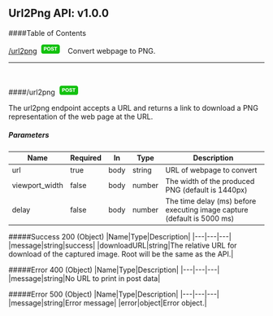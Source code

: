 ## Url2Png API: v1.0.0
####Table of Contents


[/url2png](#/url2png_post)&nbsp;&nbsp;![POST](/docs/images/post.png)&nbsp;&nbsp;&nbsp;&nbsp;Convert webpage to PNG.



***
<br/>


####<a id="/url2png_post">/url2png</a>&nbsp;&nbsp;![POST](/docs/images/post.png)

The url2png endpoint accepts a URL and returns a link to download a PNG representation of the web page at the URL.

##### Parameters
|Name|Required|In|Type|Description|
|---|---|---|---|---|
|url|true|body|string|URL of webpage to convert|
|viewport_width|false|body|number|The width of the produced PNG (default is 1440px)|
|delay|false|body|number|The time delay (ms) before executing image capture (default is 5000 ms)|


#####Success 200 (Object)
|Name|Type|Description|
|---|---|---|
|message|string|success|
|downloadURL|string|The relative URL for download of the captured image. Root will be the same as the API.|

#####Error 400 (Object)
|Name|Type|Description|
|---|---|---|
|message|string|No URL to print in post data|

#####Error 500 (Object)
|Name|Type|Description|
|---|---|---|
|message|string|Error message|
|error|object|Error object.|


